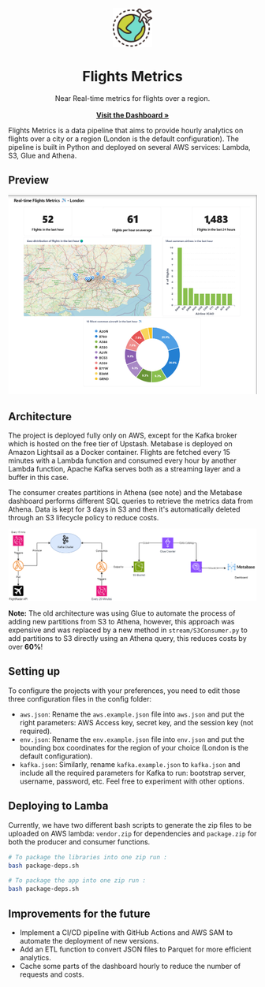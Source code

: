 


<p align="center">
    <img src="docs/world.png" alt="Logo" width="80" height="80">
<h1 align="center">Flights Metrics</h1>

  <p align="center">
    Near Real-time metrics for flights over a region.
    <br/>
    <br/>
    <a href="https://metabase.anniscodes.com/public/dashboard/a4247cfe-df70-4dde-8070-538eba35fd84"><strong>Visit the Dashboard »</strong></a>
    <br/>
 </p>

Flights Metrics is a data pipeline that aims to provide hourly analytics on flights over a city or a region (London is the default configuration). The pipeline is built in Python and deployed on several AWS services: Lambda, S3, Glue and Athena. 

## Preview

![architecture](docs/flights-dashboard.png)




## Architecture

The project is deployed fully only on AWS, except for the Kafka broker which is hosted on the free tier of Upstash. Metabase is deployed on Amazon Lightsail as a Docker container. Flights are fetched every 15 minutes with a Lambda function and consumed every hour by another Lambda function, Apache Kafka serves both as a streaming layer and a buffer in this case. 

The consumer creates partitions in Athena (see note) and the Metabase dashboard performs different SQL queries to retrieve the metrics data from Athena. Data is kept for 3 days in S3 and then it's automatically deleted through an S3 lifecycle policy to reduce costs.

![architecture](docs/flights-metrics-architecture.png)

**Note:** The old architecture was using Glue to automate the process of adding new partitions from S3 to Athena, however, this approach was expensive and was replaced by a new method in `stream/S3Consumer.py` to add partitions to S3 directly using an Athena query, this reduces costs by over **60%**!

## Setting up

To configure the projects with your preferences, you need to edit those three configuration files in the config folder:

- `aws.json`: Rename the `aws.example.json` file into `aws.json` and put the right parameters: AWS Access key, secret key, and the session key (not required).
- `env.json`: Rename the `env.example.json` file into `env.json` and put the bounding box coordinates for the region of your choice (London is the default configuration).
- `kafka.json`: Similarly, rename `kafka.example.json` to `kafka.json` and include all the required parameters for Kafka to run: bootstrap server, username, password, etc. Feel free to experiment with other options.  

## Deploying to Lamba

Currently, we have two different bash scripts to generate the zip files to be uploaded on AWS lambda: `vendor.zip` for dependencies and `package.zip` for both the producer and consumer functions.

```bash
# To package the libraries into one zip run :
bash package-deps.sh
```

```bash
# To package the app into one zip run :
bash package-deps.sh
```

## Improvements for the future

- Implement a CI/CD pipeline with GitHub Actions and AWS SAM to automate the deployment of new versions.
- Add an ETL function to convert JSON files to Parquet for more efficient analytics.
- Cache some parts of the dashboard hourly to reduce the number of requests and costs. 

